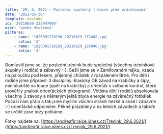```yaml
---
title: '29. 6. 2021 – Poslední společný trénink před prázdninami'
date: '2021-06-30'
template: novinka
id: '20210630-222047000'
user: 'Lenka Hrušková'
pictures:
    - name: '1625091720190_20210629_172408.jpg'
      ratio: '3'
    - name: '1625091720193_20210629_180040.jpg'
      ratio: '3'
---
```

Domluvili jsme se, že poslední trénink bude společný (všechny tréninkové skupiny i rodiče) a zábavný :-). Sešli jsme se v Zamilovaném hájku, vzadu na paloučku pod lesem, příjemný chládek v rozpáleném Brně. Pro děti i rodiče jsme připravili 3 disciplíny: klasický OB závod na krabičky a čipy, minibludiště na louce (opět na krabičky) a orienťák s volbami kontrol, které prověřily znalost orienťáckých piktogramů. Většina dětí i rodičů absolvovala všechny 3 závody a některým ještě zbyla energie na závěrečný fotbálek. Počasí nám přálo a tak jsme myslím všichni strávili hezké a snad i zábavné :-) orienťácké odpoledne. Pěkné prázdniny a na letních závodech a táboře se určitě zase brzy potkáme.

Fotky najdete na: [https://andreafir.rajce.idnes.cz/Trenink_29.6.2021/](https://andreafir.rajce.idnes.cz/Trenink_29.6.2021/)
